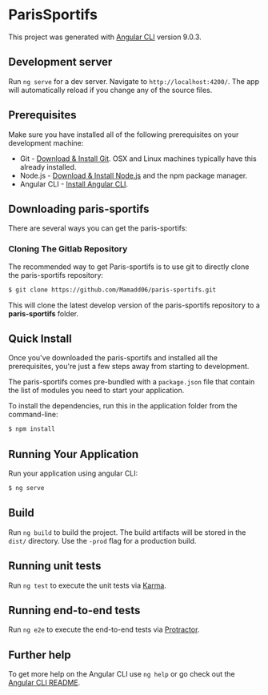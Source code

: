 # ParisSportifs

This project was generated with [Angular CLI](https://github.com/angular/angular-cli) version 9.0.3.

## Development server

Run `ng serve` for a dev server. Navigate to `http://localhost:4200/`. The app will automatically reload if you change any of the source files.

## Prerequisites
Make sure you have installed all of the following prerequisites on your development machine:
* Git - [Download & Install Git](https://git-scm.com/downloads). OSX and Linux machines typically have this already installed.
* Node.js - [Download & Install Node.js](https://nodejs.org/en/download/) and the npm package manager.
* Angular CLI - [Install Angular CLI](https://cli.angular.io/).


## Downloading paris-sportifs
There are several ways you can get the paris-sportifs:

### Cloning The Gitlab Repository
The recommended way to get Paris-sportifs is to use git to directly clone the paris-sportifs repository:

```bash
$ git clone https://github.com/Mamadd06/paris-sportifs.git
```
This will clone the latest develop version of the paris-sportifs repository to a **paris-sportifs** folder.



## Quick Install
Once you've downloaded the paris-sportifs and installed all the prerequisites, you're just a few steps away from starting to development.

The paris-sportifs comes pre-bundled with a `package.json` file that contain the list of modules you need to start your application.

To install the dependencies, run this in the application folder from the command-line:

```bash
$ npm install
```

## Running Your Application

Run your application using angular CLI:

```bash
$ ng serve
```

## Build

Run `ng build` to build the project. The build artifacts will be stored in the `dist/` directory. Use the `-prod` flag for a production build.

## Running unit tests

Run `ng test` to execute the unit tests via [Karma](https://karma-runner.github.io).

## Running end-to-end tests

Run `ng e2e` to execute the end-to-end tests via [Protractor](http://www.protractortest.org/).

## Further help

To get more help on the Angular CLI use `ng help` or go check out the [Angular CLI README](https://github.com/angular/angular-cli/blob/master/README.md).
